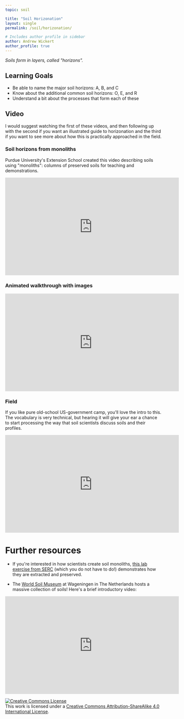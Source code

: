 ```yaml
---
topic: soil

title: "Soil Horizonation"
layout: single
permalink: /soil/horizonation/

# Includes author profile in sidebar
author: Andrew Wickert
author_profile: true
---
```


*Soils form in layers, called "horizons".*

## Learning Goals

* Be able to name the major soil horizons: A, B, and C
* Know about the additional common soil horizons: O, E, and R
* Understand a bit about the processes that form each of these

## Video

I would suggest watching the first of these videos, and then following up with the second if you want an illustrated guide to horizonation and the third if you want to see more about how this is practically approached in the field.

### Soil horizons from monoliths

Purdue University's Extension School created this video describing soils using "monoliths": columns of preserved soils for teaching and demonstrations.

<iframe width="560" height="315" src="https://www.youtube.com/embed/xoTd7ctj-e0" frameborder="0" allow="accelerometer; autoplay; clipboard-write; encrypted-media; gyroscope; picture-in-picture" allowfullscreen></iframe>

### Animated walkthrough with images

<iframe width="560" height="315" src="https://www.youtube.com/embed/nEShY_S_KGc" frameborder="0" allow="accelerometer; autoplay; clipboard-write; encrypted-media; gyroscope; picture-in-picture" allowfullscreen></iframe>

### Field

If you like pure old-school US-government camp, you'll love the intro to this. The vocabulary is very technical, but hearing it will give your ear a chance to start processing the way that soil scientists discuss soils and their profiles.

<iframe width="560" height="315" src="https://www.youtube.com/embed/ZlyDyQT6_WE" frameborder="0" allow="accelerometer; autoplay; clipboard-write; encrypted-media; gyroscope; picture-in-picture" allowfullscreen></iframe>

# Further resources

* If you're interested in how scientists create soil monoliths, [this lab exercise from SERC](https://serc.carleton.edu/introgeo/field_lab/examples/soil_monolith.html) (which you do not have to do!) demonstrates how they are extracted and preserved.

* The [World Soil Museum](https://wsm.isric.org/) at Wageningen in The Netherlands hosts a massive collection of soils! Here's a brief introductory video:

<iframe width="560" height="315" src="https://www.youtube.com/embed/KFUroOQmefU" frameborder="0" allow="accelerometer; autoplay; clipboard-write; encrypted-media; gyroscope; picture-in-picture" allowfullscreen></iframe>


<a rel="license" href="http://creativecommons.org/licenses/by-sa/4.0/"><img alt="Creative Commons License" style="border-width:0" src="https://i.creativecommons.org/l/by-sa/4.0/88x31.png" /></a><br />This work is licensed under a <a rel="license" href="http://creativecommons.org/licenses/by-sa/4.0/">Creative Commons Attribution-ShareAlike 4.0 International License</a>.
